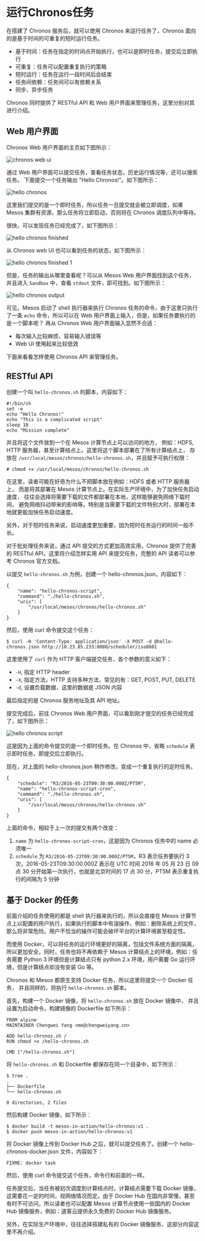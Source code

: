 # 运行Chronos任务

在搭建了 Chronos 服务后，就可以使用 Chronos 来运行任务了，Chronos
面向的是基于时间的可重复的短时运行任务。

  - 基于时间：任务在指定的时间点开始执行，也可以是即时任务，提交后立即执行
  - 可重复：任务可以配置重复执行的策略
  - 短时运行：任务在运行一段时间后会结束
  - 任务间依赖：任务间可以有依赖关系
  - 同步、异步任务

Chronos 同时提供了 RESTful API 和 Web 用户界面来管理任务，这里分别对其进行介绍。

## Web 用户界面

Chronos Web 用户界面的主页如下图所示：

![chronos web ui](assets/chronos-homepage.png)

通过 Web 用户界面可以提交任务，查看任务状态，历史运行情况等，还可以搜索任务。
下面提交一个任务输出 "Hello Chronos!"。如下图所示：

![hello chronos](assets/chronos-create-hello.png)

这里我们提交的是一个即时任务，所以任务一旦提交就会被立即调度，如果 Mesos
集群有资源，那么任务将立即启动，否则将在 Chronos 调度队列中等待。

很快，可以发现任务已经完成了，如下图所示：

![hello chronos finished](assets/chronos-hello-chronos-finished.png)

从 Chronos web UI 也可以看到任务的状态，如下图所示：

![hello chronos finished 1](assets/chronos-hello-finished-1.png)

但是，任务的输出从哪里查看呢？可以从 Mesos Web 用户界面找到这个任务，并且进入
`Sandbox` 中，查看 `stdout` 文件，即可找到。如下图所示：

![hello chronos output](assets/chronos-hello-chronos-output.png)

可见，Mesos 启动了 shell 执行器来执行 Chronos 任务的命令，由于这里只执行了一条
`echo` 命令，所以可以在 Web 用户界面上输入，但是，如果任务要执行的是一个脚本呢？
再从 Chronos Web 用户界面输入显然不合适：

  - 每次输入比较麻烦，容易输入错误等
  - Web UI 使用起来比较低效

下面来看看怎样使用 Chronos API 来管理任务。

## RESTful API

创建一个叫 `hello-chronos.sh` 的脚本，内容如下：

```
#!/bin/sh
set -e
echo "Hello Chronos!"
echo "This is a complicated script"
sleep 10
echo "Mission complete"
```

并且将这个文件放到一个在 Mesos 计算节点上可以访问的地方，
例如：HDFS, HTTP 服务器，甚至计算结点上。这里将这个脚本部署在了所有计算结点上，
存放在 `/usr/local/mesos/chronos/hello-chronos.sh`，并且赋予可执行权限：

```
# chmod +x /usr/local/mesos/chronos/hello-chronos.sh
```

在这里，读者可能在好奇为什么不把脚本放在例如：HDFS 或者 HTTP 服务器上，
而是将其部署在 Mesos 计算节点上。在实际生产环境中，为了加快任务启动速度，
往往会选择将需要下载的文件都部署在本地，这样能够避免网络下载时间，
避免网络抖动带来的影响等。特别是当需要下载的文件特别大时，部署在本地就更能加快任务启动速度。

另外，对于短时任务来说，启动速度更加重要，因为短时任务运行的时间一般不长。

对于批处理任务来说，通过 API 提交的方式更加高效实用，Chronos 提供了完善的
RESTful API，这里将介绍怎样实用 API 来提交任务，完整的 API 读者可以参考 Chronos
官方文档。

以提交 `hello-chronos.sh` 为例，创建一个 hello-chronos.json，内容如下：

```
{
    "name": "hello-chronos-script",
    "command": "./hello-chronos.sh",
    "uris": [
        "/usr/local/mesos/chronos/hello-chronos.sh"
    ]
}
```

然后，使用 curl 命令提交这个任务：

```
$ curl -H 'Content-Type: application/json' -X POST -d @hello-chronos.json http://10.23.85.233:8080/scheduler/iso8601
```

这里使用了 `curl` 作为 HTTP 客户端提交任务，各个参数的意义如下：

  - `-H`, 指定 HTTP header
  - `-X`, 指定方法，HTTP 支持多种方法，常见的有：GET, POST, PUT, DELETE
  - `-d`, 设置负载数据，这里的数据是 JSON 内容

最后指定的是 Chronos 服务地址及其 API 地址。

提交完成后，前往 Chronos Web 用户界面，可以看到刚才提交的任务已经完成了，如下图所示：

![hello chronos script](assets/hello-chronos-script.png)

这是因为上面的命令提交的是一个即时任务。在 Chronos 中，省略 `schedule`
表示即时任务，即提交后立即执行。

现在，对上面的 hello-chronos.json 稍作修改，变成一个重复执行的定时任务。

```
{
    "schedule": "R3/2016-05-23T09:30:00.000Z/PT5M",
    "name": "hello-chronos-script-cron",
    "command": "./hello-chronos.sh",
    "uris": [
        "/usr/local/mesos/chronos/hello-chronos.sh"
    ]
}
```

上面的命令，相较于上一次的提交有两个改变：

1. `name` 为 `hello-chronos-script-cron`，这是因为 Chronos 任务中的 name 必须唯一
2. `schedule` 为 `R3/2016-05-23T09:30:00.000Z/PT5M`，R3 表示任务要执行 3
   次，2016-05-23T09:30:00.000Z 表示在 UTC 时间 2016 年 05 月 23 日 09
   点 30 分开始第一次执行，也就是北京时间的 17 点 30 分，PT5M 表示重复执行的间隔为 5
   分钟

## 基于 Docker 的任务

前面介绍的任务使用的都是 shell 执行器来执行的，所以会直接在 Mesos
计算节点上以配置的用户执行，如果执行的脚本中有误操作，例如：删除系统上的文件，
那么将非常危险。用户不恰当的操作可能会破坏平台的计算环境甚至稳定性。

而使用 Docker，可以将任务的运行环境更好的隔离，包括文件系统方面的隔离，
所以更加安全，同时，任务也将不再依赖于 Mesos 计算结点上的环境，例如：任务需要
Python 3 环境但是计算结点只有 python 2.x 环境，用户需要 Go
运行环境，但是计算结点却没有安装 Go 等。

Chronos 和 Mesos 都原生支持 Docker 任务，所以这里将提交一个 Docker 任务，
并且同样的，将执行 `hello-chronos.sh` 脚本。

首先，构建一个 Docker 镜像，将 `hello-chronos.sh` 放在 Docker 镜像中，
并且设置为启动命令，构建镜像的 Dockerfile 如下所示：

```
FROM alpine
MAINTAINER Chengwei Yang <me@chengweiyang.cn>

ADD hello-chronos.sh /
RUN chmod +x /hello-chronos.sh

CMD ["/hello-chronos.sh"]
```

将 `hello-chronos.sh` 和 Dockerfile 都保存在同一个目录中，如下所示：

```
$ tree .
.
├── Dockerfile
└── hello-chronos.sh

0 directories, 2 files
```

然后构建 Docker 镜像，如下所示：

```
$ docker build -t mesos-in-action/hello-chronos:v1 .
$ docker push mesos-in-action/hello-chronos:v1
```

将 Docker 镜像上传到 Docker Hub 之后，就可以提交任务了。创建一个 hello-chronos-docker.json 文件，内容如下：

```
FIXME: docker task
```

然后，使用 curl 命令提交这个任务，命令行和前面的一样。

任务提交后，当任务被初次调度到计算结点时，计算结点需要下载 Docker
镜像，这需要花一定的时间，视网络情况而定。由于 Docker Hub
在国内非常慢，甚至有时不可访问，所以读者也可以配置 Mesos 计算节点使用一些国内的
Docker Hub 镜像服务，例如：道客云提供永久免费的 Docker Hub 镜像服务。

另外，在实际生产环境中，往往选择搭建私有的 Docker
镜像服务，这部分内容这里不再介绍。

